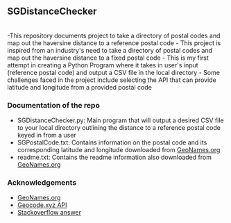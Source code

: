 ## SGDistanceChecker
<br>
-This repository documents project to take a directory of postal codes and map out the haversine distance to a reference postal code
- This project is inspired from an industry's need to take a directory of postal codes and map out the haversine distance to a fixed postal code
- This is my first attempt in creating a Python Program where it takes in user's input (reference postal code) and output a CSV file in the local directory
- Some challenges faced in the project include selecting the API that can provide latitude and longitude from a provided postal code


### Documentation of the repo
- SGDistanceChecker.py: Main program that will output a desired CSV file to your local directory outlining the distance to a reference postal code keyed in from a user
- SGPostalCode.txt: Contains information on the postal code and its corresponding latitude and longitude downloaded from [GeoNames.org](http://download.geonames.org/export/zip/)
- readme.txt: Contains the readme information also downloaded from [GeoNames.org](http://download.geonames.org/export/zip/)
### Acknowledgements
- [GeoNames.org](http://download.geonames.org/export/zip/)
- [Geocode.xyz API](https://geocode.xyz/new_account)
- [Stackoverflow answer](https://stackoverflow.com/questions/4913349/haversine-formula-in-python-bearing-and-distance-between-two-gps-points)

